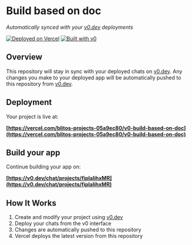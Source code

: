 # Build based on doc

*Automatically synced with your [v0.dev](https://v0.dev) deployments*

[![Deployed on Vercel](https://img.shields.io/badge/Deployed%20on-Vercel-black?style=for-the-badge&logo=vercel)](https://vercel.com/blitos-projects-05a9ec80/v0-build-based-on-doc)
[![Built with v0](https://img.shields.io/badge/Built%20with-v0.dev-black?style=for-the-badge)](https://v0.dev/chat/projects/fiplalihxMR)

## Overview

This repository will stay in sync with your deployed chats on [v0.dev](https://v0.dev).
Any changes you make to your deployed app will be automatically pushed to this repository from [v0.dev](https://v0.dev).

## Deployment

Your project is live at:

**[https://vercel.com/blitos-projects-05a9ec80/v0-build-based-on-doc](https://vercel.com/blitos-projects-05a9ec80/v0-build-based-on-doc)**

## Build your app

Continue building your app on:

**[https://v0.dev/chat/projects/fiplalihxMR](https://v0.dev/chat/projects/fiplalihxMR)**

## How It Works

1. Create and modify your project using [v0.dev](https://v0.dev)
2. Deploy your chats from the v0 interface
3. Changes are automatically pushed to this repository
4. Vercel deploys the latest version from this repository

